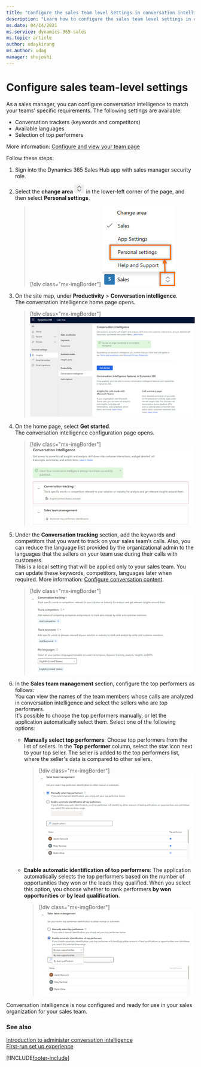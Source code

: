 ```yaml
---
title: "Configure the sales team level settings in conversation intelligence (Dynamics 365 Sales) | MicrosoftDocs"
description: "Learn how to configure the sales team level settings in conversation intelligence in Dynamics 365 Sales."
ms.date: 04/14/2021
ms.service: dynamics-365-sales
ms.topic: article
author: udaykirang
ms.author: udag
manager: shujoshi
---
```


# Configure sales team-level settings

As a sales manager, you can configure conversation intelligence to match your teams’ specific requirements. The following settings are available:    
- Conversation trackers (keywords and competitors)
- Available languages
- Selection of top performers 

More information: [Configure and view your team page](configure-view-your-team-page.md)

Follow these steps:
1.	Sign into the Dynamics 365 Sales Hub app with sales manager security role.    
2.	Select the **change area** ![change area](media/change-area-icon.png) in the lower-left corner of the page, and then select **Personal settings**.  
    > [!div class="mx-imgBorder"]
    > ![Select personal settings](media/si-admin-change-area-personal-settings.png "Select personal settings")   
3.	On the site map, under **Productivity** > **Conversation intelligence**.   
    The conversation intelligence home page opens.   
    > [!div class="mx-imgBorder"]
    > ![Conversation intelligence getting started for sales manager](media/ci-sm-getting-started-page.png "Conversation intelligence getting started for sales manager")   
4.	On the home page, select **Get started**.   
    The conversation intelligence configuration page opens.     
    > [!div class="mx-imgBorder"]
    > ![Conversation intelligence home page for sales manager](media/ci-sm-home-page.png "Conversation intelligence home page for sales manager")   
5.	Under the **Conversation tracking** section, add the keywords and competitors that you want to track on your sales team’s calls. Also, you can reduce the language list provided by the organizational admin to the languages that the sellers on your team use during their calls with customers.      
    This is a local setting that will be applied only to your sales team. You can update these keywords, competitors, languages later when required. More information: [Configure conversation content](../sales/configure-keywords-competitors.md).

    > [!div class="mx-imgBorder"]
    > ![Configure conversation tracking](media/ci-admin-conversation-trackers.png "Configure conversation tracking")    

6.	In the **Sales team management** section, configure the top performers as follows:    
    You can view the names of the team members whose calls are analyzed in conversation intelligence and select the sellers who are top performers.     
    It’s possible to choose the top performers manually, or let the application automatically select them. Select one of the following options:   
    - **Manually select top performers**: Choose top performers from the list of sellers. In the **Top performer** column, select the star icon next to your top seller. The seller is added to the top performers list, where the seller's data is compared to other sellers.     
        > [!div class="mx-imgBorder"]
        > ![Manually select top performers](media/ci-sm-manually-select-top-performers.png "Manually select top performers")    
    - **Enable automatic identification of top performers**: The application automatically selects the top performers based on the number of opportunities they won or the leads they qualified. When you select this option, you choose whether to rank performers **by won opportunities** or **by lead qualification**.   
        > [!div class="mx-imgBorder"]
        > ![Enable automatic identification of top performers](media/ci-sm-automatic-identification-top-performers.png "Enable automatic identification of top performers")    

Conversation intelligence is now configured and ready for use in your sales organization for your sales team.

### See also

[Introduction to administer conversation intelligence](intro-admin-guide-sales-insights.md#administer-conversation-intelligence)  
[First-run set up experience](fre-setup-sales-insight-app.md#microsoft-teams-conversation-intelligence)


[!INCLUDE[footer-include](../includes/footer-banner.md)]    
    
 
